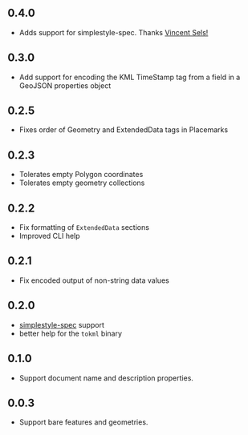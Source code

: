 ## 0.4.0

* Adds support for simplestyle-spec. Thanks [Vincent Sels!](https://github.com/vincentsels)

## 0.3.0

* Add support for encoding the KML TimeStamp tag from a field in a GeoJSON
  properties object

## 0.2.5

* Fixes order of Geometry and ExtendedData tags in Placemarks

## 0.2.3

* Tolerates empty Polygon coordinates
* Tolerates empty geometry collections

## 0.2.2

* Fix formatting of `ExtendedData` sections
* Improved CLI help

## 0.2.1

* Fix encoded output of non-string data values

## 0.2.0

* [simplestyle-spec](https://github.com/mapbox/simplestyle-spec) support
* better help for the `tokml` binary

## 0.1.0

* Support document name and description properties.

## 0.0.3

* Support bare features and geometries.
